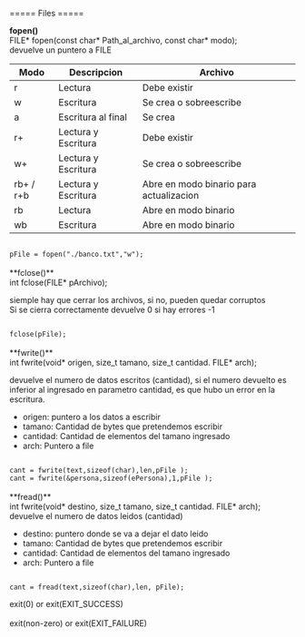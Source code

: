 ===== Files =====

**fopen()** <br>
FILE* fopen(const char* Path_al_archivo, const char* modo); <br>
devuelve un puntero a FILE


| Modo          | Descripcion           | Archivo |
| ------------- | -------------         | ------------- |
| r             | Lectura               | Debe existir |
| w             | Escritura             | Se crea o sobreescribe |
| a             | Escritura al final    | Se crea  |
| r+            | Lectura y Escritura   | Debe existir |
| w+            | Lectura y Escritura   | Se crea o sobreescribe |
| rb+ / r+b     | Lectura y Escritura   | Abre en modo binario para actualizacion |
| rb            | Lectura               | Abre en modo binario |
| wb            | Escritura             | Abre en modo binario |

<code>
pFile = fopen("./banco.txt","w"); 
</code>
 <br>
**fclose()**  <br>
int fclose(FILE* pArchivo); <br>

siemple hay que cerrar los archivos, si no, pueden quedar corruptos <br>
Si se cierra correctamente devuelve 0 si hay errores -1 <br>

<code>
fclose(pFile);
</code>
 <br>
**fwrite()** <br>
int fwrite(void* origen, size_t tamano, size_t cantidad. FILE* arch); <br>

devuelve el numero de datos escritos (cantidad), si el numero devuelto es inferior al ingresado en parametro cantidad, es que hubo un error en la escritura. <br>

 * origen: puntero a los datos a escribir
 * tamano: Cantidad de bytes que pretendemos escribir
 * cantidad: Cantidad de elementos del tamano ingresado
 * arch: Puntero a file

<code>
cant = fwrite(text,sizeof(char),len,pFile );
cant = fwrite(&persona,sizeof(ePersona),1,pFile ); 
</code>
 <br>
**fread()** <br>
int fwrite(void* destino, size_t tamano, size_t cantidad. FILE* arch); <br>
devuelve el numero de datos leidos (cantidad)


 * destino: puntero donde se va a dejar el dato leido
 * tamano: Cantidad de bytes que pretendemos escribir
 * cantidad: Cantidad de elementos del tamano ingresado
 * arch: Puntero a file

<code>
cant = fread(text,sizeof(char),len, pFile);
</code>






 exit(0) or exit(EXIT_SUCCESS) <br>  
 exit(non-zero) or exit(EXIT_FAILURE) <br>